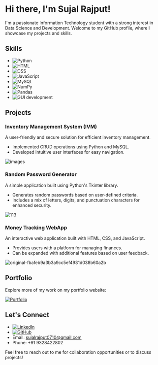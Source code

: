# Hi there, I'm Sujal Rajput! 

I'm a passionate Information Technology student with a strong interest in Data Science and Development. Welcome to my GitHub profile, where I showcase my projects and skills.

## Skills

- ![Python](https://img.shields.io/badge/-Python-3776AB?style=flat-square&logo=python&logoColor=white)
- ![HTML](https://img.shields.io/badge/-HTML-E34F26?style=flat-square&logo=html5&logoColor=white)
- ![CSS](https://img.shields.io/badge/-CSS-1572B6?style=flat-square&logo=css3&logoColor=white)
- ![JavaScript](https://img.shields.io/badge/-JavaScript-F7DF1E?style=flat-square&logo=javascript&logoColor=black)
- ![MySQL](https://img.shields.io/badge/-MySQL-4479A1?style=flat-square&logo=mysql&logoColor=white)
- ![NumPy](https://img.shields.io/badge/-NumPy-013243?style=flat-square&logo=numpy&logoColor=white)
- ![Pandas](https://img.shields.io/badge/-Pandas-150458?style=flat-square&logo=pandas&logoColor=white)
- ![GUI development](https://img.shields.io/badge/-GUI%20development-75AADB?style=flat-square)

## Projects

### Inventory Management System (IVM)

A user-friendly and secure solution for efficient inventory management.

- Implemented CRUD operations using Python and MySQL.
- Developed intuitive user interfaces for easy navigation.
  
![images](https://github.com/Sujall10/Sujall10/assets/94795609/c86603d5-b610-4fb4-9506-1aeb99b1dda9)

### Random Password Generator

A simple application built using Python's Tkinter library.

- Generates random passwords based on user-defined criteria.
- Includes a mix of letters, digits, and punctuation characters for enhanced security.

![113](https://github.com/Sujall10/Sujall10/assets/94795609/c4ecb2a6-4ef9-452a-a255-88823af1ed2e)


### Money Tracking WebApp

An interactive web application built with HTML, CSS, and JavaScript.

- Provides users with a platform for managing finances.
- Can be expanded with additional features based on user feedback.
  
![original-fbafeb9a3b3a9cc5ef4931d038b60a2b](https://github.com/Sujall10/Sujall10/assets/94795609/02e2b6d2-f58e-48d8-bed8-057267faaadb)


## Portfolio

Explore more of my work on my portfolio website:

[![Portfolio](https://img.shields.io/badge/Portfolio-Visit-9cf?style=flat-square&logo=google-chrome&logoColor=white)](https://sujall10.github.io/PortFolio/)


## Let's Connect

- [![LinkedIn](https://img.shields.io/badge/-LinkedIn-0077B5?style=flat-square&logo=linkedin&logoColor=white)](https://www.linkedin.com/in/sujal-rajput/)
- [![GitHub](https://img.shields.io/badge/-GitHub-181717?style=flat-square&logo=github)](https://github.com/Sujall10)
- Email: sujalrajput0710@gmail.com
- Phone: +91 9328422802

Feel free to reach out to me for collaboration opportunities or to discuss projects!

